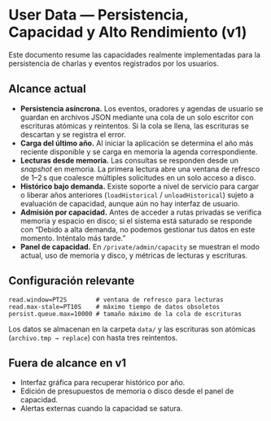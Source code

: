 # User Data — Persistencia, Capacidad y Alto Rendimiento (v1)

Este documento resume las capacidades realmente implementadas para la persistencia de charlas y eventos registrados por los usuarios.

## Alcance actual

- **Persistencia asíncrona.** Los eventos, oradores y agendas de usuario se guardan en archivos JSON mediante una cola de un solo escritor con escrituras atómicas y reintentos. Si la cola se llena, las escrituras se descartan y se registra el error.
- **Carga del último año.** Al iniciar la aplicación se determina el año más reciente disponible y se carga en memoria la agenda correspondiente.
- **Lecturas desde memoria.** Las consultas se responden desde un _snapshot_ en memoria. La primera lectura abre una ventana de refresco de 1–2 s que coalesce múltiples solicitudes en un solo acceso a disco.
- **Histórico bajo demanda.** Existe soporte a nivel de servicio para cargar o liberar años anteriores (`loadHistorical` / `unloadHistorical`) sujeto a evaluación de capacidad, aunque aún no hay interfaz de usuario.
- **Admisión por capacidad.** Antes de acceder a rutas privadas se verifica memoria y espacio en disco; si el sistema está saturado se responde con “Debido a alta demanda, no podemos gestionar tus datos en este momento. Inténtalo más tarde.”
- **Panel de capacidad.** En `/private/admin/capacity` se muestran el modo actual, uso de memoria y disco, y métricas de lecturas y escrituras.

## Configuración relevante

```properties
read.window=PT2S        # ventana de refresco para lecturas
read.max-stale=PT10S    # máximo tiempo de datos obsoletos
persist.queue.max=10000 # tamaño máximo de la cola de escrituras
```

Los datos se almacenan en la carpeta `data/` y las escrituras son atómicas (`archivo.tmp → replace`) con hasta tres reintentos.

## Fuera de alcance en v1

- Interfaz gráfica para recuperar histórico por año.
- Edición de presupuestos de memoria o disco desde el panel de capacidad.
- Alertas externas cuando la capacidad se satura.

